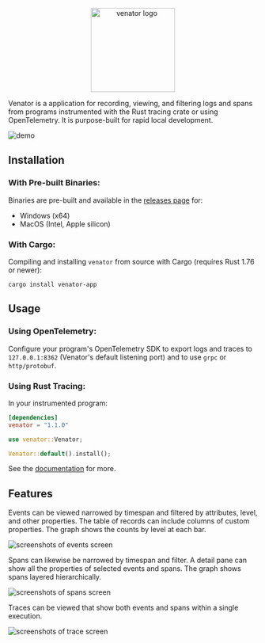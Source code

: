 <p align="center">
  <picture>
    <source media="(prefers-color-scheme: dark)" height=170 srcset="docs/images/icon-dark.svg">
    <source media="(prefers-color-scheme: light)" height=170 srcset="docs/images/icon-light.svg">
    <img alt="venator logo" height=170 src="docs/images/icon-light.svg">
  </picture>
</p>

Venator is a application for recording, viewing, and filtering logs and spans
from programs instrumented with the Rust tracing crate or using OpenTelemetry.
It is purpose-built for rapid local development.

<picture>
  <img alt="demo" src="docs/images/screenshot-demo.gif">
</picture>

## Installation

### With Pre-built Binaries:

Binaries are pre-built and available in the [releases page](https://github.com/kmdreko/venator/releases) for:
- Windows (x64)
- MacOS (Intel, Apple silicon)

### With Cargo:

Compiling and installing `venator` from source with Cargo (requires Rust 1.76 or
newer):

```
cargo install venator-app
```

## Usage

### Using OpenTelemetry:

Configure your program's OpenTelemetry SDK to export logs and traces to
`127.0.0.1:8362` (Venator's default listening port) and to use `grpc` or
`http/protobuf`.

### Using Rust Tracing:

In your instrumented program:

```toml
[dependencies]
venator = "1.1.0"
```

```rust
use venator::Venator;

Venator::default().install();
```

See the [documentation](https://docs.rs/venator/latest/venator/) for more.

## Features

Events can be viewed narrowed by timespan and filtered by attributes, level, and
other properties. The table of records can include columns of custom properties.
The graph shows the counts by level at each bar.

<picture>
  <img alt="screenshots of events screen" src="docs/images/screenshot-events.png">
</picture>

Spans can likewise be narrowed by timespan and filter. A detail pane can show
all the properties of selected events and spans. The graph shows spans layered
hierarchically.

<picture>
  <img alt="screenshots of spans screen" src="docs/images/screenshot-spans.png">
</picture>

Traces can be viewed that show both events and spans within a single execution.

<picture>
  <img alt="screenshots of trace screen" src="docs/images/screenshot-traces.png">
</picture>
